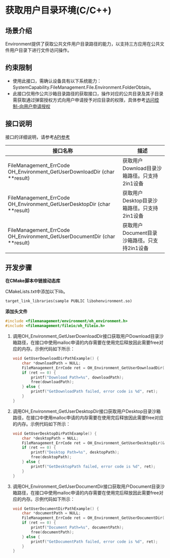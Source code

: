 # 获取用户目录环境(C/C++)

## 场景介绍

Environment提供了获取公共文件用户目录路径的能力，以支持三方应用在公共文件用户目录下进行文件访问操作。

## 约束限制

- 使用此接口，需确认设备具有以下系统能力：SystemCapability.FileManagement.File.Environment.FolderObtain。
- 此接口仅用作公共沙箱目录路径的获取接口，操作对应的公共目录及其子目录需获取通过弹窗授权方式向用户申请授予对应目录的权限，具体参考[访问控制-向用户申请授权](../security/AccessToken/request-user-authorization.md)

## 接口说明

接口的详细说明，请参考[API参考](../reference/apis-core-file-kit/_environment.md)

| 接口名称 | 描述 |
| -------- | -------- |
| FileManagement_ErrCode OH_Environment_GetUserDownloadDir (char **result)| 获取用户Download目录沙箱路径。只支持2in1设备 |
| FileManagement_ErrCode OH_Environment_GetUserDesktopDir (char **result)	 | 获取用户Desktop目录沙箱路径。只支持2in1设备 |
| FileManagement_ErrCode OH_Environment_GetUserDocumentDir (char **result) | 获取用户Document目录沙箱路径。只支持2in1设备 |

## 开发步骤

**在CMake脚本中链接动态库**

CMakeLists.txt中添加以下lib。

```txt
target_link_libraries(sample PUBLIC libohenvironment.so)
```

**添加头文件**

```c++
#include <filemanagement/environment/oh_environment.h>
#include <filemanagement/fileio/oh_fileio.h>
```

1. 调用OH_Environment_GetUserDownloadDir接口获取用户Download目录沙箱路径，在接口中使用malloc申请的内存需要在使用完后释放因此需要free对应的内存。示例代码如下所示：

    ```c
    void GetUserDownloadDirPathExample() {
        char *downloadPath = NULL;
        FileManagement_ErrCode ret = OH_Environment_GetUserDownloadDir(&downloadPath);
        if (ret == 0) {
            printf("Download Path=%s", downloadPath);
            free(downloadPath);
        } else {
            printf("GetDownloadPath failed, error code is %d", ret);
        }
    }
   ```

2. 调用OH_Environment_GetUserDesktopDir接口获取用户Desktop目录沙箱路径，在接口中使用malloc申请的内存需要在使用完后释放因此需要free对应的内存。示例代码如下所示：

    ```c
    void GetUserDesktopDirPathExample() {
        char *desktopPath = NULL;
        FileManagement_ErrCode ret = OH_Environment_GetUserDesktopDir(&desktopPath);
        if (ret == 0) {
            printf("Desktop Path=%s", desktopPath);
            free(desktopPath);
        } else {
            printf("GetDesktopPath failed, error code is %d", ret);
        }
    }
   ```

3. 调用OH_Environment_GetUserDocumentDir接口获取用户Document目录沙箱路径，在接口中使用malloc申请的内存需要在使用完后释放因此需要free对应的内存。示例代码如下所示：

    ```c
    void GetUserDocumentDirPathExample() {
        char *documentPath = NULL;
        FileManagement_ErrCode ret = OH_Environment_GetUserDocumentDir(&documentPath);
        if (ret == 0) {
            printf("Document Path=%s", documentPath);
            free(documentPath);
        } else {
            printf("GetDocumentPath failed, error code is %d", ret);
        }
    }
   ```
